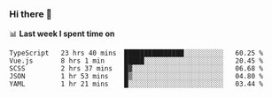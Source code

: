 ### Hi there 👋

<!--
**DBvc/DBvc** is a ✨ _special_ ✨ repository because its `README.md` (this file) appears on your GitHub profile.

Here are some ideas to get you started:

- 🔭 I’m currently working on ...
- 🌱 I’m currently learning ...
- 👯 I’m looking to collaborate on ...
- 🤔 I’m looking for help with ...
- 💬 Ask me about ...
- 📫 How to reach me: ...
- 😄 Pronouns: ...
- ⚡ Fun fact: ...
-->

📊 **Last week I spent time on**
<!--START_SECTION:waka-->
```text
TypeScript   23 hrs 40 mins  ███████████████░░░░░░░░░░   60.25 % 
Vue.js       8 hrs 1 min     █████░░░░░░░░░░░░░░░░░░░░   20.45 % 
SCSS         2 hrs 37 mins   █▓░░░░░░░░░░░░░░░░░░░░░░░   06.68 % 
JSON         1 hr 53 mins    █▒░░░░░░░░░░░░░░░░░░░░░░░   04.80 % 
YAML         1 hr 21 mins    █░░░░░░░░░░░░░░░░░░░░░░░░   03.44 % 
```
<!--END_SECTION:waka-->
